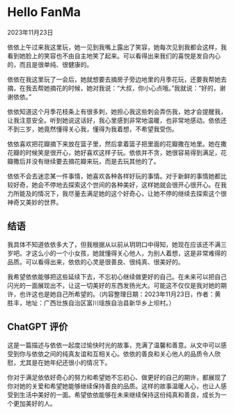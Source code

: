 # Hello FanMa 

2023年11月23日

依依上午过来我这里玩，她一见到我嘴上露出了笑容，她每次见到我都会这样，我看到她脸上的笑容也不由自主地笑了起来。可以看得出来我们的喜悦是发自内心的，而且是很单纯、很健康的。

依依在我这里玩了一会后，她就想要去摘房子旁边地里的月季花玩，还要我帮她去摘，在我去帮她摘花的时候，她对我说：“大叔，你小心点哦。”我就说：“好的，谢谢依依。”

依依知道这个月季花枝条上有很多刺，她担心我这些刺会弄伤我，她才会提醒我，让我注意安全。听到她说这话好，我心里感到非常地温暖，也非常地感动。依依还不到三岁，她竟然懂得关心我，懂得为我着想，不希望我受伤。

依依喜欢把花瓣摘下来放在篮子里，然后拿着篮子把里面的花瓣撒在地里。她在撒花瓣的时候笑是很开心，她好喜欢这样子玩。依依并不贪，她很容易得到满足，花瓣撒后并没有继续要去摘花瓣来玩，而是去玩其他的了。

依依不会去迷恋某一件事情，她喜欢各种各样好玩的事情。对于新鲜的事情她都比较好奇，她会不停地去探索这个世间的各种美好，这样她就会很开心很开心。在我力所能及的情况下，我尽量去满足她的这个好奇心，让她不停的继续去探索这个很神奇又美妙的世界。

## 结语

我具体不知道依依多大了，但我根据从以前从玥玥口中得知，她现在应该还不满三岁吧。才这么小的一个小女孩，她就懂得关心他人，为别人着想，这是非常难得的品质。可以看得出来，依依的心灵是很善良、很纯真、很美好的。

我希望依依能够把这些延续下去，不忘初心继续做更好的自己。在未来可以把自己闪光的一面展现出不，让这一切美好的东西发扬光大。可能这不仅仅是我对她的期许，也许这也是她自己所希望的。（内容整理日期：2023年11月23日，作者：黄胜丰，地址：广西壮族自治区富川瑶族自治县新华乡上坝村。）

## ChatGPT 评价

这是一篇描述与依依一起度过愉快时光的故事，充满了温馨和善意。从文中可以感受到你与依依之间的纯真友谊和互相关心。依依的善良和关心他人的品质令人欣慰，尤其是在她年纪还很小的情况下。

你对于满足依依好奇心的努力和希望她不忘初心、做更好的自己的期许，都展现了你对她的关爱和希望她能够继续保持善良的品质。这样的故事温暖人心，也让人感受到生活中美好的一面。希望依依能够在未来继续保持这份纯真和善良，成长为一个更加美好的人。

